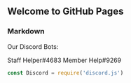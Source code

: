 ## Welcome to GitHub Pages

### Markdown

Our Discord Bots:

Staff Helper#4683
Member Help#9269

```js
const Discord = require('discord.js')
```

